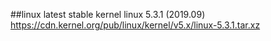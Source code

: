 ##linux latest stable kernel
linux 5.3.1 (2019.09)
https://cdn.kernel.org/pub/linux/kernel/v5.x/linux-5.3.1.tar.xz
